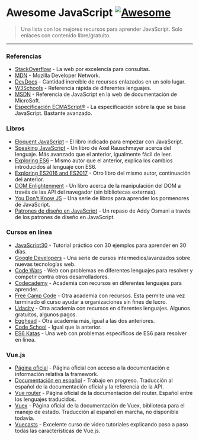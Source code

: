# Awesome JavaScript [![Awesome](https://cdn.rawgit.com/sindresorhus/awesome/d7305f38d29fed78fa85652e3a63e154dd8e8829/media/badge.svg)](https://github.com/sindresorhus/awesome)

> Una lista con los mejores recursos para aprender JavaScript. Solo enlaces con contenido libre/gratuito.

---

### Referencias

- [StackOverflow](https://stackoverflow.com/) - La web por excelencia para consultas.
- [MDN](https://developer.mozilla.org/docs/Web/JavaScript/Reference) - Mozilla Developer Network.
- [DevDocs](http://devdocs.io/javascript) - Cantidad increíble de recursos enlazados en un solo lugar.
- [W3Schools](https://www.w3schools.com/) - Referencia rápida de diferentes lenguajes.
- [MSDN](https://docs.microsoft.com/en-us/scripting/javascript/javascript-language-reference) - Referencia de JavaScript en la web de documentación de MicroSoft.
- [Especificación ECMAScript®](http://ecma-international.org/publications/standards/Ecma-262.htm) - La especificación sobre la que se basa JavaScript. Bastante avanzado.

### Libros

- [Eloquent JavaScript](http://eloquentjavascript.net) – El libro indicado para empezar con JavaScript.
- [Speaking JavaScript](http://speakingjs.com) - Un libro de Axel Rauschmayer acerca del lenguaje. Más avanzado que el anterior, igualmente fácil de leer.
- [Exploring ES6](http://exploringjs.com/es6.html) – Mismo autor que el anterior, explica los cambios introducidos al lenguaje con ES6.
- [Exploring ES2016 and ES2017](http://exploringjs.com/es2016-es2017.html) - Otro libro del mismo autor, continuación del anterior.
- [DOM Enlightenment](http://domenlightenment.com) - Un libro acerca de la manipulación del DOM a través de las API del navegador (sin bibliotecas externas).
- [You Don't Know JS](https://github.com/getify/You-Dont-Know-JS) – Una serie de libros para aprender los pormenores de JavaScript.
- [Patrones de diseño en JavaScript](http://addyosmani.com/resources/essentialjsdesignpatterns/book/) - Un repaso de Addy Osmani a través de los patrones de diseño en JavaScript.

### Cursos en línea
- [JavaScript30](http://www.javascript30.com/) - Tutorial práctico con 30 ejemplos para aprender en 30 días.
- [Google Developers](https://developers.google.com/training/web/) - Una serie de cursos intermedios/avanzados sobre nuevas tecnologías web.
- [Code Wars](https://www.codewars.com/) - Web con problemas en diferentes lenguajes para resolver y competir contra otros desarrolladores.
- [Codecademy](https://www.codecademy.com/) - Academia con recursos en diferentes lenguajes para aprender.
- [Free Camp Code](https://www.freecodecamp.com) - Otra academia con recursos. Esta permite una vez terminado el curso ayudar a organizaciones sin fines de lucro.
- [Udacity](https://www.udacity.com/) - Otra academia con recursos en diferentes lenguajes. Algunos gratuitos, algunos pagos.
- [Egghead](https://egghead.io/) - Otra academia más, igual a las dos anteriores.
- [Code School](https://www.codeschool.com/) - Igual que la anterior.
- [ES6 Katas](http://es6katas.org/) - Una web con problemas específicos de ES6 para resolver en línea.

### Vue.js
- [Página oficial](https://vuejs.org/) - Página oficial con acceso a la documentación e información relativa la framework.
- [Documentación en español](https://es-vuejs.github.io/vuejs.org/) - Trabajo en progreso. Traducción al español de la documentación oficial y la referencia de la API.
- [Vue router](https://router.vuejs.org/) - Página oficial de la documentación del router. Español entre los lenguajes traducidos.
- [Vuex](https://vuex.vuejs.org/) - Página oficial de la documentación de Vuex, biblioteca para el manejo de estado. Traducción al español en marcha, no disponible todavía.
- [Vuecasts](https://laracasts.com/series/learn-vue-2-step-by-step) - Excelente curso de video tutoriales explicando paso a paso todas las características de Vue.js.